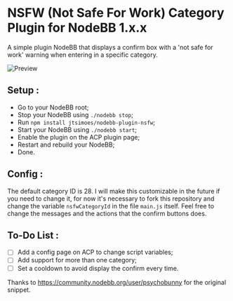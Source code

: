 # NSFW (Not Safe For Work) Category Plugin for NodeBB 1.x.x

A simple plugin NodeBB that displays a confirm box with a 'not safe for work' warning when entering in a specific category.

![Preview](https://i.imgur.com/jDxUPgh.png)

## Setup :

* Go to your NodeBB root;
* Stop your NodeBB using `./nodebb stop`;
* Run `npm install jtsimoes/nodebb-plugin-nsfw`;
* Start your NodeBB using `./nodebb start`;
* Enable the plugin on the ACP plugin page;
* Restart and rebuild your NodeBB;
* Done.

## Config :

The default category ID is 28. I will make this customizable in the future if you need to change it, for now it's necessary to fork this repository and change the variable `nsfwCategoryId` in the file `main.js` itself.
Feel free to change the messages and the actions that the confirm buttons does.

## To-Do List :

-  [ ]  Add a config page on ACP to change script variables;
-  [ ]  Add support for more than one category;
-  [ ]  Set a cooldown to avoid display the confirm every time.

Thanks to https://community.nodebb.org/user/psychobunny for the original snippet.
